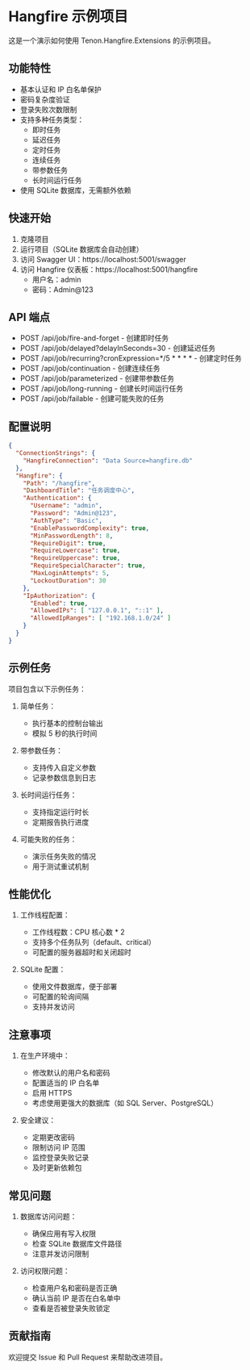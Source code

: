 # Hangfire 示例项目

这是一个演示如何使用 Tenon.Hangfire.Extensions 的示例项目。

## 功能特性

- 基本认证和 IP 白名单保护
- 密码复杂度验证
- 登录失败次数限制
- 支持多种任务类型：
  - 即时任务
  - 延迟任务
  - 定时任务
  - 连续任务
  - 带参数任务
  - 长时间运行任务
- 使用 SQLite 数据库，无需额外依赖

## 快速开始

1. 克隆项目
2. 运行项目（SQLite 数据库会自动创建）
3. 访问 Swagger UI：https://localhost:5001/swagger
4. 访问 Hangfire 仪表板：https://localhost:5001/hangfire
   - 用户名：admin
   - 密码：Admin@123

## API 端点

- POST /api/job/fire-and-forget - 创建即时任务
- POST /api/job/delayed?delayInSeconds=30 - 创建延迟任务
- POST /api/job/recurring?cronExpression=*/5 * * * * - 创建定时任务
- POST /api/job/continuation - 创建连续任务
- POST /api/job/parameterized - 创建带参数任务
- POST /api/job/long-running - 创建长时间运行任务
- POST /api/job/failable - 创建可能失败的任务

## 配置说明

```json
{
  "ConnectionStrings": {
    "HangfireConnection": "Data Source=hangfire.db"
  },
  "Hangfire": {
    "Path": "/hangfire",
    "DashboardTitle": "任务调度中心",
    "Authentication": {
      "Username": "admin",
      "Password": "Admin@123",
      "AuthType": "Basic",
      "EnablePasswordComplexity": true,
      "MinPasswordLength": 8,
      "RequireDigit": true,
      "RequireLowercase": true,
      "RequireUppercase": true,
      "RequireSpecialCharacter": true,
      "MaxLoginAttempts": 5,
      "LockoutDuration": 30
    },
    "IpAuthorization": {
      "Enabled": true,
      "AllowedIPs": [ "127.0.0.1", "::1" ],
      "AllowedIpRanges": [ "192.168.1.0/24" ]
    }
  }
}
```

## 示例任务

项目包含以下示例任务：

1. 简单任务：
   - 执行基本的控制台输出
   - 模拟 5 秒的执行时间

2. 带参数任务：
   - 支持传入自定义参数
   - 记录参数信息到日志

3. 长时间运行任务：
   - 支持指定运行时长
   - 定期报告执行进度

4. 可能失败的任务：
   - 演示任务失败的情况
   - 用于测试重试机制

## 性能优化

1. 工作线程配置：
   - 工作线程数：CPU 核心数 * 2
   - 支持多个任务队列（default、critical）
   - 可配置的服务器超时和关闭超时

2. SQLite 配置：
   - 使用文件数据库，便于部署
   - 可配置的轮询间隔
   - 支持并发访问

## 注意事项

1. 在生产环境中：
   - 修改默认的用户名和密码
   - 配置适当的 IP 白名单
   - 启用 HTTPS
   - 考虑使用更强大的数据库（如 SQL Server、PostgreSQL）

2. 安全建议：
   - 定期更改密码
   - 限制访问 IP 范围
   - 监控登录失败记录
   - 及时更新依赖包

## 常见问题

1. 数据库访问问题：
   - 确保应用有写入权限
   - 检查 SQLite 数据库文件路径
   - 注意并发访问限制

2. 访问权限问题：
   - 检查用户名和密码是否正确
   - 确认当前 IP 是否在白名单中
   - 查看是否被登录失败锁定

## 贡献指南

欢迎提交 Issue 和 Pull Request 来帮助改进项目。 